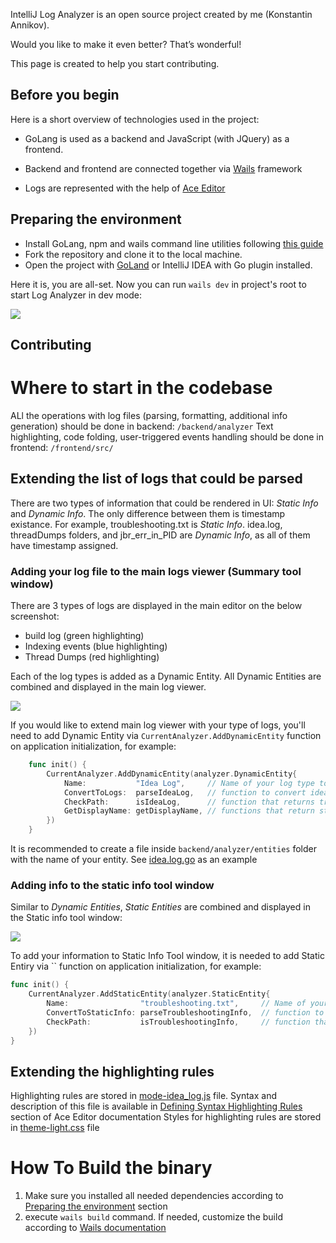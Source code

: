 IntelliJ Log Analyzer is an open source project created by me (Konstantin Annikov). 

Would you like to make it even better? That’s wonderful!

This page is created to help you start contributing. 

## Before you begin

Here is a short overview of technologies used in the project:

- GoLang is used as a backend and JavaScript (with JQuery) as a frontend.

- Backend and frontend are connected together via [Wails](https://github.com/wailsapp/wails) framework

- Logs are represented with the help of [Ace Editor](https://github.com/ajaxorg/ace) 

## Preparing the environment

* Install GoLang, npm and wails command line utilities following [this guide](https://wails.io/docs/gettingstarted/installation) 
* Fork the repository and clone it to the local machine.
* Open the project with [GoLand](https://www.jetbrains.com/go/) or IntelliJ IDEA with Go plugin installed.

Here it is, you are all-set. Now you can run `wails dev` in project's root to start Log Analyzer in dev mode: 

![](https://i.imgur.com/jZu29uz.jpg)

## Contributing

# Where to start in the codebase

ALl the operations with log files (parsing, formatting, additional info generation) should be done in backend: `/backend/analyzer` 
Text highlighting, code folding, user-triggered events handling should be done in frontend: `/frontend/src/`  

## Extending the list of logs that could be parsed

There are two types of information that could be rendered in UI: *Static Info* and *Dynamic Info*.
The only difference between them is timestamp existance.
For example, troubleshooting.txt is *Static Info*. idea.log, threadDumps folders, and jbr_err_in_PID are *Dynamic Info*, as all of them have timestamp assigned.

### Adding your log file to the main logs viewer (Summary tool window)

There are 3 types of logs are displayed in the main editor on the below screenshot:

- build log (green highlighting)
- Indexing events (blue highlighting)
- Thread Dumps (red highlighting)

Each of the log types is added as a Dynamic Entity. All Dynamic Entities are combined and displayed in the main log viewer.

![](https://i.imgur.com/DuaQvKq.jpg)


If you would like to extend main log viewer with your type of logs, you'll need to add Dynamic Entity  via `CurrentAnalyzer.AddDynamicEntity` function on application initialization, for example: 

```go
    func init() {
        CurrentAnalyzer.AddDynamicEntity(analyzer.DynamicEntity{
            Name:           "Idea Log",     // Name of your log type to distinguish it from others.
            ConvertToLogs:  parseIdeaLog,   // function to convert idea.log file to analyzer.Logs struct
            CheckPath:      isIdeaLog,      // function that returns true in case a file/folder fits the requirement of your log type 
            GetDisplayName: getDisplayName, // functions that return string of how your log is represented in frontend 
        })
    }
```
It is recommended to create a file inside `backend/analyzer/entities` folder with the name of your entity. See [idea.log.go](backend/analyzer/entities/idea.log.go) as an example

### Adding info to the static info tool window 

Similar to *Dynamic Entities*, *Static Entities*  are combined and displayed in the Static info tool window: 

![](https://i.imgur.com/W9pJnDF.jpg)

To add your information to Static Info Tool window, it is needed to add Static Entiry via `` function on application initialization, for example: 

```go
func init() {
	CurrentAnalyzer.AddStaticEntity(analyzer.StaticEntity{
		Name:                "troubleshooting.txt",     // Name of your log type to distinguish it from others.
		ConvertToStaticInfo: parseTroubleshootingInfo,  // function to convert troubleshooting.txt file to analyzer.StaticInfo struct
		CheckPath:           isTroubleshootingInfo,     // function that returns true in case a file/folder fits the requirement of your log type
	})
}
```

## Extending the highlighting rules 

Highlighting rules are stored in [mode-idea_log.js](frontend/src/assets/js/lib/ace/mode-idea_log.js) file. Syntax and description of this file is available in [Defining Syntax Highlighting Rules](https://ace.c9.io/#nav=higlighter) section of Ace Editor documentation
Styles for highlighting rules are stored in [theme-light.css](frontend/src/assets/js/lib/ace/theme-light.css) file

# How To Build the binary

1. Make sure you installed all needed dependencies according to [Preparing the environment](#preparing-the-environment) section 
2. execute `wails build` command. If needed, customize the build according to [Wails documentation](https://wails.io/docs/reference/cli#build) 